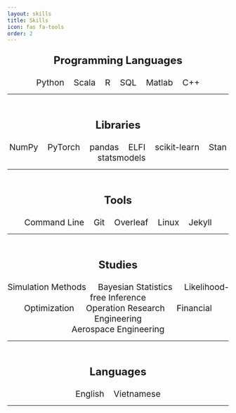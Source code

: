 ```yaml
---
layout: skills
title: Skills
icon: fas fa-tools
order: 2
---
```


<p style="text-align: center; font-size: 1.5rem"> <i class="fas fa-code fa-fw" style="color: var(--link-color);"></i> <strong> Programming Languages </strong> </p>
<div style="text-align: center; font-size: 1.2rem"> Python &nbsp; &nbsp;Scala &nbsp; &nbsp;R &nbsp; &nbsp;SQL &nbsp; &nbsp;Matlab &nbsp; &nbsp;C++ </div>

---
<br>

<p style="text-align: center; font-size: 1.5rem"> <i class="fas fa-layer-group fa-fw" style="color: var(--link-color)"></i> <strong> Libraries </strong> </p>

<div style="text-align: center; font-size: 1.2rem"> NumPy &nbsp; &nbsp;PyTorch &nbsp; &nbsp;pandas &nbsp; &nbsp;ELFI &nbsp; &nbsp;scikit-learn &nbsp; &nbsp;Stan &nbsp; &nbsp;statsmodels </div>

---
<br>

<p style="text-align: center; font-size: 1.5rem"> <i class="fas fa-terminal fa-fw" style="color: var(--link-color)"></i> <strong> Tools </strong> </p>
<div style="text-align: center; font-size: 1.2rem"> Command Line &nbsp; &nbsp;Git &nbsp; &nbsp;Overleaf &nbsp; &nbsp;Linux &nbsp; &nbsp;Jekyll </div>

---
<br>
<p style="text-align: center; font-size: 1.5rem"> <i class="fas fa-book fa-fw" style="color: var(--link-color)"></i> <strong> Studies </strong> </p>

<div style="text-align: center; font-size: 1.2rem">  Simulation Methods &nbsp; &nbsp; Bayesian Statistics &nbsp; &nbsp; Likelihood-free Inference 
    <br> Optimization &nbsp; &nbsp; Operation Research &nbsp; &nbsp; Financial Engineering 
    <br> Aerospace Engineering  </div>

---
<br>

<p style="text-align: center; font-size: 1.5rem"> <i class="fas fa-language fa-fw" style="color: var(--link-color)"></i> <strong> Languages </strong> </p>
<div style="text-align: center; font-size: 1.2rem"> English &nbsp; &nbsp;Vietnamese </div>

---
